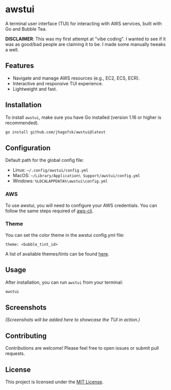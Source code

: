 # awstui

A terminal user interface (TUI) for interacting with AWS services, built with Go and Bubble Tea.

**DISCLAIMER**: This was my first attempt at "vibe coding". I wanted to see if it was as good/bad people are claiming it to be. I made some manually tweaks a well.

## Features

- Navigate and manage AWS resources (e.g., EC2, ECS, ECR).
- Interactive and responsive TUI experience.
- Lightweight and fast.

## Installation

To install `awstui`, make sure you have Go installed (version 1.16 or higher is recommended).

```bash
go install github.com/jhagofsk/awstui@latest
```

## Configuration

Default path for the global config file:

- Linux: `~/.config/awstui/config.yml`
- MacOS: `~/Library/Application\ Support/awstui/config.yml`
- Windows: `%LOCALAPPDATA%\awstui\config.yml`

### AWS

To use awstui, you will need to configure your AWS credentials. You can follow the same steps required of [aws-cli](https://github.com/aws/aws-cli#configuration).

### Theme

You can set the color theme in the awstui config.yml file:

```
theme: <bubble_tint_id>

```

A list of available themes/tints can be found [here](https://github.com/lrstanley/bubbletint/blob/master/DEFAULT_TINTS.md).

## Usage

After installation, you can run `awstui` from your terminal:

```bash
awstui
```

## Screenshots

_(Screenshots will be added here to showcase the TUI in action.)_

## Contributing

Contributions are welcome! Please feel free to open issues or submit pull requests.

## License

This project is licensed under the [MIT License](LICENSE).
